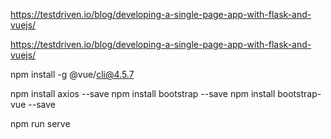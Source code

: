 https://testdriven.io/blog/developing-a-single-page-app-with-flask-and-vuejs/

https://testdriven.io/blog/developing-a-single-page-app-with-flask-and-vuejs/

npm install -g @vue/cli@4.5.7

npm install axios --save
npm install bootstrap --save
npm install bootstrap-vue --save

npm run serve
